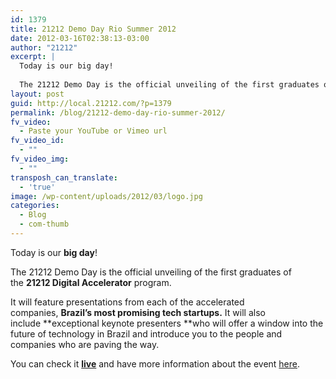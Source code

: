 ```yaml
---
id: 1379
title: 21212 Demo Day Rio Summer 2012
date: 2012-03-16T02:38:13-03:00
author: "21212"
excerpt: |
  Today is our big day!
  
  The 21212 Demo Day is the official unveiling of the first graduates of the 21212 Digital Accelerator program.
layout: post
guid: http://local.21212.com/?p=1379
permalink: /blog/21212-demo-day-rio-summer-2012/
fv_video:
  - Paste your YouTube or Vimeo url
fv_video_id:
  - ""
fv_video_img:
  - ""
transposh_can_translate:
  - 'true'
image: /wp-content/uploads/2012/03/logo.jpg
categories:
  - Blog
  - com-thumb
---
```

Today is our **big day**!

The 21212 Demo Day is the official unveiling of the first graduates of the **21212 Digital Accelerator** program.

It will feature presentations from each of the accelerated companies, **Brazil&#8217;s most promising tech startups.** It will also include **exceptional keynote presenters **who will offer a window into the future of technology in Brazil and introduce you to the people and companies who are paving the way.

You can check it **<a href="http://demoday.21212.com/live" target="_blank">live</a>** and have more information about the event [here](http://demoday.21212.com).